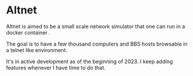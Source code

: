 # Altnet 
Altnet is aimed to be a small scale network
simulator that one can run in a docker container .

The goal is to have a few thousand computers
and BBS hosts browsable in a telnet like environment.

It's in active development as of the beginning of
2023. I keep adding features whenever I have 
time to do that.
